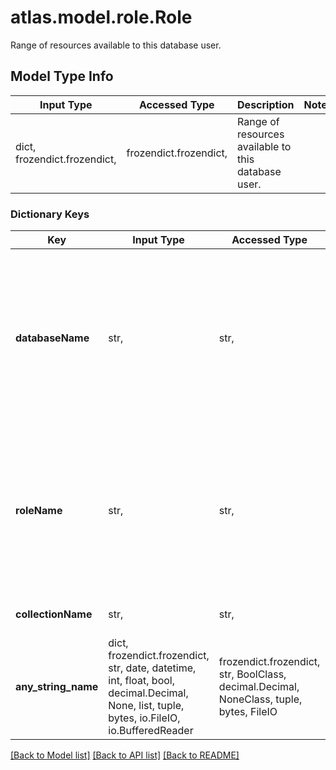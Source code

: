 # atlas.model.role.Role

Range of resources available to this database user.

## Model Type Info
Input Type | Accessed Type | Description | Notes
------------ | ------------- | ------------- | -------------
dict, frozendict.frozendict,  | frozendict.frozendict,  | Range of resources available to this database user. | 

### Dictionary Keys
Key | Input Type | Accessed Type | Description | Notes
------------ | ------------- | ------------- | ------------- | -------------
**databaseName** | str,  | str,  | Database against which the database user authenticates. Database users must provide both a username and authentication database to log into MongoDB. | 
**roleName** | str,  | str,  | Human-readable label that identifies a group of privileges assigned to a database user. This value can either be a built-in role or a custom role. | must be one of ["atlasAdmin", "backup", "clusterMonitor", "dbAdmin", "dbAdminAnyDatabase", "enableSharding", "read", "readAnyDatabase", "readWrite", "readWriteAnyDatabase", "<a custom role name>", ] 
**collectionName** | str,  | str,  | Collection on which this role applies. | 
**any_string_name** | dict, frozendict.frozendict, str, date, datetime, int, float, bool, decimal.Decimal, None, list, tuple, bytes, io.FileIO, io.BufferedReader | frozendict.frozendict, str, BoolClass, decimal.Decimal, NoneClass, tuple, bytes, FileIO | any string name can be used but the value must be the correct type | [optional]

[[Back to Model list]](../../README.md#documentation-for-models) [[Back to API list]](../../README.md#documentation-for-api-endpoints) [[Back to README]](../../README.md)

